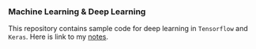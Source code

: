 ### Machine Learning & Deep Learning

This repository contains sample code for deep learning in `Tensorflow` and `Keras`. Here is link to my [notes](https://www.notion.so/Deep-Learning-d1d0d61b7ca34bfb9c0c131d2f48c3fe). 
